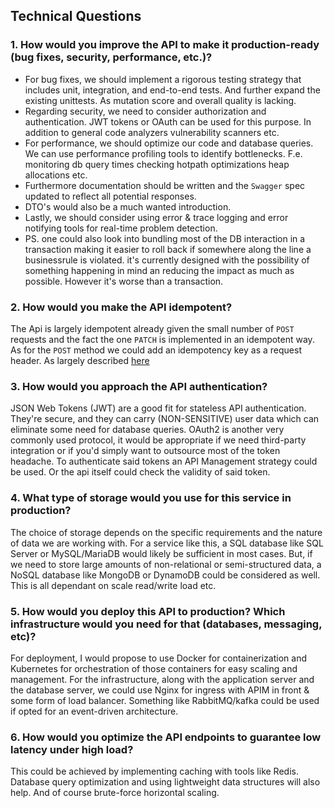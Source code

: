 ## Technical Questions
### 1. How would you improve the API to make it production-ready (bug fixes, security, performance, etc.)?
* For bug fixes, we should implement a rigorous testing strategy that includes unit, integration, and end-to-end tests. And further expand the existing unittests. As mutation score and overall quality is lacking.
* Regarding security, we need to consider authorization and authentication. JWT tokens or OAuth can be used for this purpose. In addition to general code analyzers vulnerability scanners etc. 
* For performance, we should optimize our code and database queries. We can use performance profiling tools to identify bottlenecks. F.e. monitoring db query times checking hotpath optimizations heap allocations etc.
* Furthermore documentation should be written and the `Swagger` spec updated to reflect all potential responses.
* DTO's would also be a much wanted introduction.
* Lastly, we should consider using error & trace logging and error notifying tools for real-time problem detection.
* PS. one could also look into bundling most of the DB interaction in a transaction making it easier to roll back if somewhere along the line a businessrule is violated. it's currently designed with the possibility of something happening in mind an reducing the impact as much as possible. However it's worse than a transaction.

### 2. How would you make the API idempotent?
The Api is largely idempotent already given the small number of `POST` requests and the fact the one `PATCH` is implemented in an idempotent way. As for the `POST` method we could add an idempotency key as a request header. As largely described [here](https://datatracker.ietf.org/doc/draft-ietf-httpapi-idempotency-key-header/)

### 3. How would you approach the API authentication?
JSON Web Tokens (JWT) are a good fit for stateless API authentication. They're secure, and they can carry (NON-SENSITIVE) user data which can eliminate some need for database queries. OAuth2 is another very commonly used protocol, it would be appropriate if we need third-party integration or if you'd simply want to outsource most of the token headache.
To authenticate said tokens an API Management strategy could be used. Or the api itself could check the validity of said token.

### 4. What type of storage would you use for this service in production?
The choice of storage depends on the specific requirements and the nature of data we are working with. For a service like this, a SQL database like SQL Server or MySQL/MariaDB would likely be sufficient in most cases. But, if we need to store large amounts of non-relational or semi-structured data, a NoSQL database like MongoDB or DynamoDB could be considered as well.
This is all dependant on scale read/write load etc.

### 5. How would you deploy this API to production? Which infrastructure would you need for that (databases, messaging, etc)?
For deployment, I would propose to use Docker for containerization and Kubernetes for orchestration of those containers for easy scaling and management. For the infrastructure, along with the application server and the database server, we could use Nginx for ingress with APIM in front & some form of load balancer.
Something like RabbitMQ/kafka could be used if opted for an event-driven architecture.

### 6. How would you optimize the API endpoints to guarantee low latency under high load?
This could be achieved by implementing caching with tools like Redis. Database query optimization and using lightweight data structures will also help. And of course brute-force horizontal scaling.
